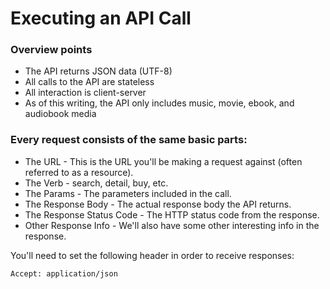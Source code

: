 # Executing an API Call

### Overview points
* The API returns JSON data (UTF-8)
* All calls to the API are stateless
* All interaction is client-server
* As of this writing, the API only includes music, movie, ebook, and audiobook media

### Every request consists of the same basic parts:

* The URL - This is the URL you'll be making a request against (often referred to as a resource).
* The Verb - search, detail, buy, etc.
* The Params - The parameters included in the call.
* The Response Body - The actual response body the API returns.
* The Response Status Code - The HTTP status code from the response.
* Other Response Info - We'll also have some other interesting info in the response.

You'll need to set the following header in order to receive responses:

```
Accept: application/json
```